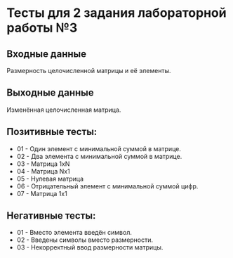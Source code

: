 ﻿# Тесты для 2 задания лабораторной работы №3

## Входные данные
Размерность целочисленной матрицы и её элементы.

## Выходные данные
Изменённая целочисленная матрица.

## Позитивные тесты:
- 01 - Один элемент с минимальной суммой в матрице.
- 02 - Два элемента с минимальной суммой в матрице.
- 03 - Матрица 1xN
- 04 - Матрица Nx1
- 05 - Нулевая матрица 
- 06 - Отрицательный элемент с минимальной суммой цифр.
- 07 - Матрица 1x1

## Негативные тесты:
- 01 - Вместо элемента введён символ.
- 02 - Введены символы вместо размерности.
- 03 - Некорректный ввод размерности матрицы.